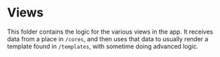 # Views

This folder contains the logic for the various views in the app. It receives data from a place in `/cores`, and then uses that data to
usually render a template found in `/templates`, with sometime doing advanced logic.
